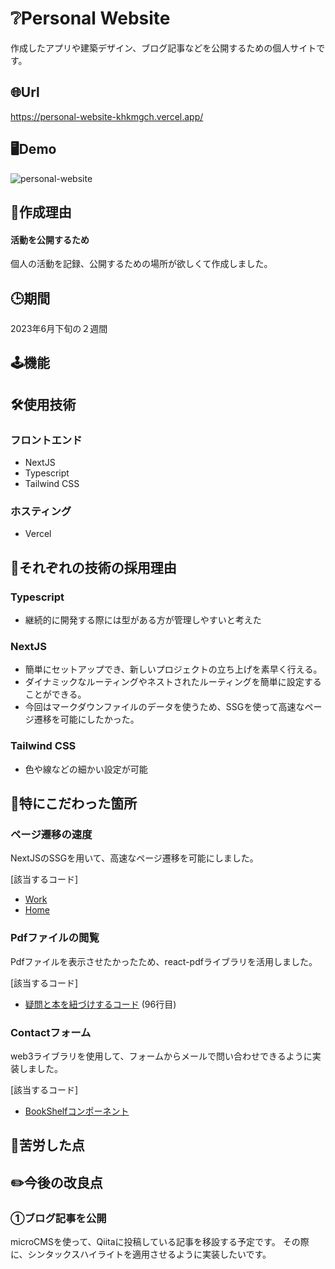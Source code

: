# :grey_question:Personal Website
作成したアプリや建築デザイン、ブログ記事などを公開するための個人サイトです。
## :globe_with_meridians:Url
https://personal-website-khkmgch.vercel.app/
## :desktop_computer:Demo
![personal-website](https://github.com/khkmgch/personal-website/assets/101968115/5b102406-932c-4920-abd2-6d98af79aa5a)

## :eyes:作成理由

#### 活動を公開するため
個人の活動を記録、公開するための場所が欲しくて作成しました。

## :clock3:期間
2023年6月下旬の２週間

## :joystick:機能


## :hammer_and_wrench:使用技術
### フロントエンド
- NextJS
- Typescript
- Tailwind CSS

### ホスティング
- Vercel

## 📗それぞれの技術の採用理由

### Typescript
  - 継続的に開発する際には型がある方が管理しやすいと考えた

### NextJS
- 簡単にセットアップでき、新しいプロジェクトの立ち上げを素早く行える。
- ダイナミックなルーティングやネストされたルーティングを簡単に設定することができる。
- 今回はマークダウンファイルのデータを使うため、SSGを使って高速なページ遷移を可能にしたかった。

### Tailwind CSS
- 色や線などの細かい設定が可能
  
## :pushpin:特にこだわった箇所
### ページ遷移の速度
NextJSのSSGを用いて、高速なページ遷移を可能にしました。

[該当するコード]
- [Work](../pages/work/[...slug].tsx)
- [Home](../pages/index.tsx)
### Pdfファイルの閲覧
Pdfファイルを表示させたかったため、react-pdfライブラリを活用しました。

[該当するコード]
- [疑問と本を紐づけするコード](../server/src/question/question.controller.ts) (96行目)

### Contactフォーム
web3ライブラリを使用して、フォームからメールで問い合わせできるように実装しました。

[該当するコード]
- [BookShelfコンポーネント](../client/components/book/BookShelf.tsx)

## :muscle:苦労した点

## :pencil2:今後の改良点
### ①ブログ記事を公開
microCMSを使って、Qiitaに投稿している記事を移設する予定です。
その際に、シンタックスハイライトを適用させるように実装したいです。

